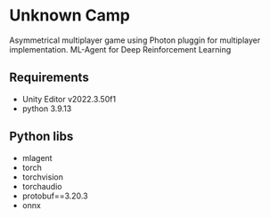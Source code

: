 # Unknown Camp
Asymmetrical multiplayer game using Photon pluggin for multiplayer implementation.
ML-Agent for Deep Reinforcement Learning

## Requirements

- Unity Editor v2022.3.50f1
- python 3.9.13

## Python libs

- mlagent
- torch
- torchvision
- torchaudio
- protobuf==3.20.3
- onnx
